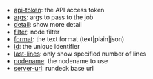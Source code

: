* [api-token](options/api-token/index.html): the API access token
* [args](options/args/index.html): args to pass to the job
* [detail](options/detail/index.html): show more detail
* [filter](options/filter/index.html): node filter
* [format](options/format/index.html): the text format (text|plain|json)
* [id](options/id/index.html): the unique identifier
* [last-lines](options/last-lines/index.html): only show specified number of lines
* [nodename](options/nodename/index.html): the nodename to use
* [server-url](options/server-url/index.html): rundeck base url

